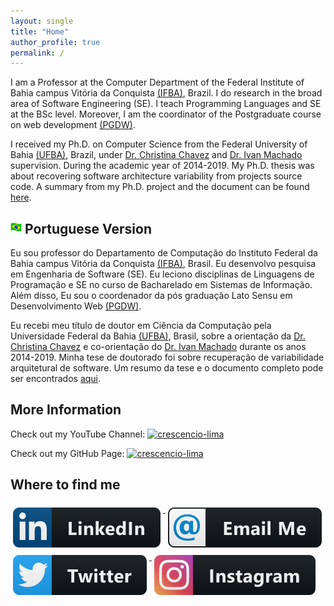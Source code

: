 ```yaml
---
layout: single
title: "Home"
author_profile: true
permalink: /
---
```

<!-- <img src="/images/us_flag.png" alt="English version" style="height: 18px; width:18px;"/> English Version -->

I am a Professor at the Computer Department of the Federal Institute of Bahia campus Vitória da Conquista [(IFBA)](http://portal.ifba.edu.br/conquista), Brazil. I do research in the broad area of Software Engineering (SE). I teach Programming Languages and SE at the BSc level. Moreover, I am the coordinator of the Postgraduate course on web development [(PGDW)](http://portal.ifba.edu.br/conquista/pos).

I received my Ph.D. on Computer Science from the Federal University of Bahia [(UFBA)](http://pgcomp.dcc.ufba.br/), Brazil, under [Dr. Christina Chavez](https://pgcomp.ufba.br/christina-von-flach-garcia-chavez) and [Dr. Ivan Machado](http://ivanmachado.com.br/) supervision. During the academic year of 2014-2019. My Ph.D. thesis was about recovering software architecture variability from projects source code. A summary from my Ph.D. project and the document can be found [here](https://repositorio.ufba.br/handle/ri/32467).


## <img src="/images/br_flag.png" alt="Portuguese version" style="height: 18px; width:18px;"/> Portuguese Version 

Eu sou professor do Departamento de Computação do 
Instituto Federal da Bahia campus Vitória da Conquista [(IFBA)](http://portal.ifba.edu.br/conquista), Brasil. Eu desenvolvo pesquisa em Engenharia de Software (SE). Eu leciono disciplinas de Linguagens de Programação e SE no curso de Bacharelado em Sistemas de Informação. Além disso, Eu sou o coordenador da pós graduação Lato Sensu em Desenvolvimento Web [(PGDW)](http://portal.ifba.edu.br/conquista/pos).

Eu recebi meu título de doutor em Ciência da Computação pela Universidade Federal da Bahia [(UFBA)](http://pgcomp.dcc.ufba.br/), Brasil, sobre a orientação da [Dr. Christina Chavez](https://pgcomp.ufba.br/christina-von-flach-garcia-chavez) e co-orientação do [Dr. Ivan Machado](http://ivanmachado.com.br/) durante os anos 2014-2019. Minha tese de doutorado foi sobre recuperação de variabilidade arquitetural de software. Um resumo da tese e o documento completo pode ser encontrados [aqui](https://repositorio.ufba.br/handle/ri/32467).

## More Information

Check out my YouTube Channel:
[![crescencio-lima](https://img.shields.io/badge/crescencio--lima-channel-green?colorA=ef5350&colorB=d32f2f&style=for-the-badge)](https://www.youtube.com/c/CrescencioLima/)

Check out my GitHub Page:
[![crescencio-lima](https://img.shields.io/badge/crescencio--lima-github-black?colorA=808080&colorB=000000&style=for-the-badge)](https://www.github.com/crescenciolima)

<!-- Check out the web site old version: 
[![crescencio-lima](https://img.shields.io/badge/crescencio--lima-website-green?colorA=61c265&colorB=4CAF50&style=for-the-badge)](http://crescencio-lima.herokuapp.com) -->

## Where to find me
<a href="https://www.linkedin.com/in/crescenciolima/">
  <img src="https://github.com/crescenciolima/crescenciolima/raw/main/svg/social/linkedin.svg" alt="linkedin" style="vertical-align:top; margin:6px 4px">
</a>
<a href="mailto:crescencio@ifba.edu.br">
    <img src="https://github.com/crescenciolima/crescenciolima/raw/main/svg/social/email_me.svg" alt="email_me" style="vertical-align:top; margin:6px 4px">
</a>
<a href="https://twitter.com/cretchas">
  <img src="https://github.com/crescenciolima/crescenciolima/raw/main/svg/social/twitter.svg" alt="twitter" style="vertical-align:top; margin:6px 4px">
</a>
<a href="http://instagram.com/cretchas/">
  <img src="https://github.com/crescenciolima/crescenciolima/raw/main/svg/social/instagram.svg" alt="instagram" style="vertical-align:top; margin:6px 4px">
</a>

